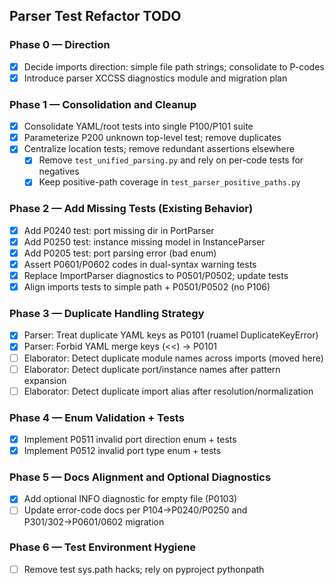 ## Parser Test Refactor TODO

### Phase 0 — Direction
- [X] Decide imports direction: simple file path strings; consolidate to P-codes
- [X] Introduce parser XCCSS diagnostics module and migration plan

### Phase 1 — Consolidation and Cleanup
- [X] Consolidate YAML/root tests into single P100/P101 suite
- [X] Parameterize P200 unknown top-level test; remove duplicates
- [X] Centralize location tests; remove redundant assertions elsewhere
  - [X] Remove `test_unified_parsing.py` and rely on per-code tests for negatives
  - [X] Keep positive-path coverage in `test_parser_positive_paths.py`

### Phase 2 — Add Missing Tests (Existing Behavior)
- [X] Add P0240 test: port missing dir in PortParser
- [X] Add P0250 test: instance missing model in InstanceParser
- [X] Add P0205 test: port parsing error (bad enum)
- [X] Assert P0601/P0602 codes in dual-syntax warning tests
- [X] Replace ImportParser diagnostics to P0501/P0502; update tests
- [X] Align imports tests to simple path + P0501/P0502 (no P106)

### Phase 3 — Duplicate Handling Strategy
- [X] Parser: Treat duplicate YAML keys as P0101 (ruamel DuplicateKeyError)
- [X] Parser: Forbid YAML merge keys (<<) → P0101
- [ ] Elaborator: Detect duplicate module names across imports (moved here)
- [ ] Elaborator: Detect duplicate port/instance names after pattern expansion
- [ ] Elaborator: Detect duplicate import alias after resolution/normalization

### Phase 4 — Enum Validation + Tests
- [X] Implement P0511 invalid port direction enum + tests
- [X] Implement P0512 invalid port type enum + tests

### Phase 5 — Docs Alignment and Optional Diagnostics
- [X] Add optional INFO diagnostic for empty file (P0103)
- [ ] Update error-code docs per P104→P0240/P0250 and P301/302→P0601/0602 migration

### Phase 6 — Test Environment Hygiene
- [ ] Remove test sys.path hacks; rely on pyproject pythonpath

